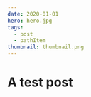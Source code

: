```yaml
---
date: 2020-01-01
hero: hero.jpg
tags:
  - post
  - pathItem
thumbnail: thumbnail.png
---
```


# A test post